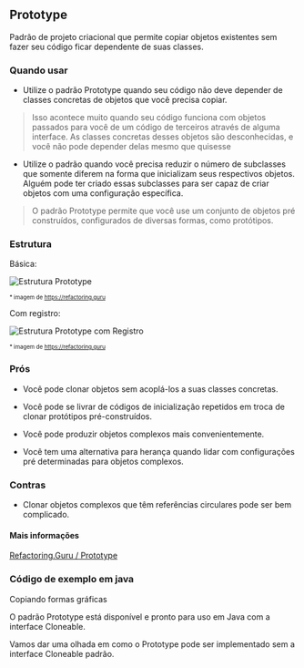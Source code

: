 ## Prototype

Padrão de projeto criacional que permite copiar objetos existentes sem fazer seu código ficar dependente de suas classes.

### Quando usar

- Utilize o padrão Prototype quando seu código não deve depender de classes concretas de objetos que você precisa copiar.

> Isso acontece muito quando seu código funciona com objetos passados para você de um código de terceiros através de alguma interface. As classes concretas desses objetos são desconhecidas, e você não pode depender delas mesmo que quisesse

- Utilize o padrão quando você precisa reduzir o número de subclasses que somente diferem na forma que inicializam seus respectivos objetos. Alguém pode ter criado essas subclasses para ser capaz de criar objetos com uma configuração específica.

> O padrão Prototype permite que você use um conjunto de objetos pré construídos, configurados de diversas formas, como protótipos.

### Estrutura

Básica:

![Estrutura Prototype](https://refactoring.guru/images/patterns/diagrams/prototype/structure.png)

<sub><sup>* imagem de https://refactoring.guru</sup></sub>

Com registro:

![Estrutura Prototype com Registro](https://refactoring.guru/images/patterns/diagrams/prototype/structure-prototype-cache.png)

<sub><sup>* imagem de https://refactoring.guru</sup></sub>

### Prós

- Você pode clonar objetos sem acoplá-los a suas classes concretas.

- Você pode se livrar de códigos de inicialização repetidos em troca de clonar protótipos pré-construídos.

- Você pode produzir objetos complexos mais convenientemente.

- Você tem uma alternativa para herança quando lidar com configurações pré determinadas para objetos complexos.

### Contras

- Clonar objetos complexos que têm referências circulares pode ser bem complicado.

#### Mais informações

[Refactoring.Guru / Prototype](https://refactoring.guru/pt-br/design-patterns/prototype)

### Código de exemplo em java

Copiando formas gráficas

O padrão Prototype está disponível e pronto para uso em Java com a interface Cloneable.

Vamos dar uma olhada em como o Prototype pode ser implementado sem a interface Cloneable padrão.
